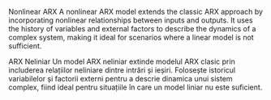 Nonlinear ARX
A nonlinear ARX model extends the classic ARX approach by incorporating nonlinear
relationships between inputs and outputs. It uses the history of variables and
external factors to describe the dynamics of a complex system, making it ideal
for scenarios where a linear model is not sufficient.

ARX Neliniar
Un model ARX neliniar extinde modelul ARX clasic prin includerea relațiilor
neliniare dintre intrări și ieșiri. Folosește istoricul variabilelor și factorii
externi pentru a descrie dinamica unui sistem complex, fiind ideal pentru 
situațiile în care un model liniar nu este suficient.
